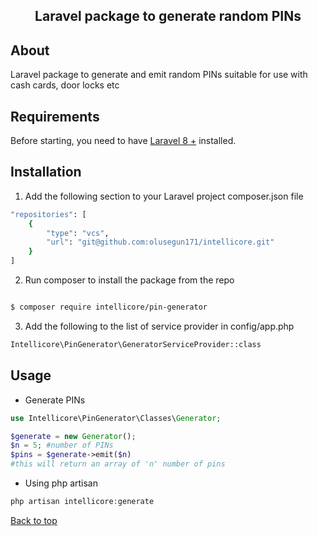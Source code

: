 <h2 align="center">Laravel package to generate random PINs</h2>



## About ##

Laravel package to generate and emit random PINs suitable for use with cash cards, door locks etc

## Requirements ##

Before starting, you need to have [Laravel 8 +](https://laravel.com) installed.

## Installation ##

1. Add the following section to your Laravel project composer.json file
```bash
"repositories": [
    {
        "type": "vcs",
        "url": "git@github.com:olusegun171/intellicore.git"
    }
]
```
2. Run composer to install the package from the repo
```bash

$ composer require intellicore/pin-generator
```
3. Add the following to the list of service provider in config/app.php
```bash
Intellicore\PinGenerator\GeneratorServiceProvider::class
```
## Usage ##

- Generate PINs
```php
use Intellicore\PinGenerator\Classes\Generator;

$generate = new Generator();
$n = 5; #number of PINs
$pins = $generate->emit($n)
#this will return an array of 'n' number of pins
```

- Using php artisan
```php
php artisan intellicore:generate
```


<a href="#top">Back to top</a>